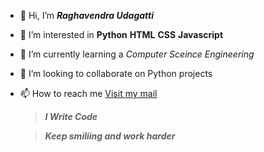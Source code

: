- 👋 Hi, I’m ***_Raghavendra Udagatti_***
- 👀 I’m interested in **Python** **HTML** **CSS** **Javascript**
- 🌱 I’m currently learning a _Computer Sceince Engineering_
- 💞️ I’m looking to collaborate on Python projects
- 📫 How to reach me [Visit my mail](raghavendraudagatti@gmail.com "Raghavendra")
      
     >***_I Write Code_***

     >***_Keep smiliing and work harder_***

<!---
raghavendraU/raghavendra Udagatti is a ✨ special ✨ repository because its `README.md` (this file) appears on your GitHub profile.
You can click the Preview link to take a look at your changes.
--->
